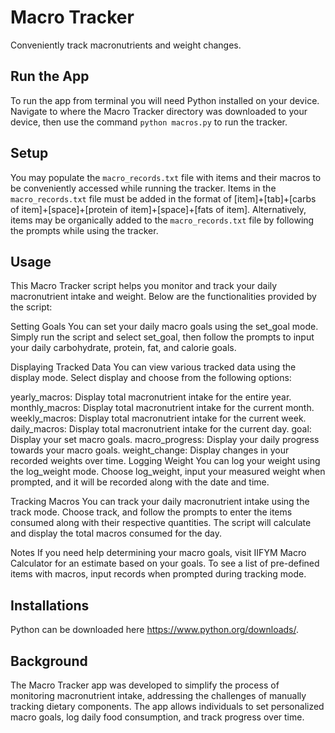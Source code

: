 Macro Tracker
=====

Conveniently track macronutrients and weight changes.

Run the App
------

To run the app from terminal you will need Python installed on your device. Navigate to where the Macro Tracker directory was downloaded to your device, then use the command `python macros.py` to run the tracker.

Setup
------

You may populate the `macro_records.txt` file with items and their macros to be conveniently accessed while running the tracker. Items in the `macro_records.txt` file must be added in the format of [item]+[tab]+[carbs of item]+[space]+[protein of item]+[space]+[fats of item]. Alternatively, items may be organically added to the `macro_records.txt` file by following the prompts while using the tracker.

Usage
------

This Macro Tracker script helps you monitor and track your daily macronutrient intake and weight. Below are the functionalities provided by the script:

Setting Goals
You can set your daily macro goals using the set_goal mode. Simply run the script and select set_goal, then follow the prompts to input your daily carbohydrate, protein, fat, and calorie goals.

Displaying Tracked Data
You can view various tracked data using the display mode. Select display and choose from the following options:

yearly_macros: Display total macronutrient intake for the entire year.
monthly_macros: Display total macronutrient intake for the current month.
weekly_macros: Display total macronutrient intake for the current week.
daily_macros: Display total macronutrient intake for the current day.
goal: Display your set macro goals.
macro_progress: Display your daily progress towards your macro goals.
weight_change: Display changes in your recorded weights over time.
Logging Weight
You can log your weight using the log_weight mode. Choose log_weight, input your measured weight when prompted, and it will be recorded along with the date and time.

Tracking Macros
You can track your daily macronutrient intake using the track mode. Choose track, and follow the prompts to enter the items consumed along with their respective quantities. The script will calculate and display the total macros consumed for the day.

Notes
If you need help determining your macro goals, visit IIFYM Macro Calculator for an estimate based on your goals.
To see a list of pre-defined items with macros, input records when prompted during tracking mode.

Installations
------

Python can be downloaded here https://www.python.org/downloads/.

Background
------

The Macro Tracker app was developed to simplify the process of monitoring macronutrient intake, addressing the challenges of manually tracking dietary components. The app allows individuals to set personalized macro goals, log daily food consumption, and track progress over time.
